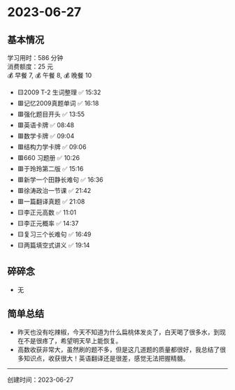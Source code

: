 # 2023-06-27

## 基本情况

学习用时：586 分钟  
消费额度：25 元  
💰 早餐 7, 💰 午餐 8, 💰 晚餐 10

-   🟨2009 T-2 生词整理 ✅ 15:32
-   🟥记忆2009真题单词 ✅ 16:18
-   🟥强化题目开头 ✅ 13:55
-   🟥英语卡牌 ✅ 08:48
-   🟥数学卡牌 ✅ 09:04
-   🟥结构力学卡牌 ✅ 09:06
-   🟥660 习题册 ✅ 10:26
-   🟥于玲玲第二版 ✅ 15:16
-   🟥新学一个田静长难句 ✅ 16:36
-   🟥徐涛政治一节课 ✅ 21:42
-   🟥一篇翻译真题 ✅ 21:08
-   🟨李正元高数 ✅ 11:01
-   🟨李正元概率 ✅ 14:37
-   🟨复习三个长难句 ✅ 16:49
-   🟨两篇填空式讲义 ✅ 19:14

## 碎碎念

- 无

## 简单总结

- 昨天也没有吃辣椒，今天不知道为什么扁桃体发炎了，白天喝了很多水，到现在不是很疼了，希望明天早上能恢复。
- 高数收获非常大，虽然刷的题不多，但是这几道题的质量都很好，我总结了很多知识点，收获很大！英语翻译还是很差，感觉无法把握精髓。

---

创建时间：2023-06-27
